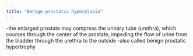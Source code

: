```yaml
---
title: "Benign prostatic hyperplasia"
---
```

-the enlarged prostate may compress the urinary tube (urethra), which courses through the center of the prostate, impeding the flow of urine from the bladder through the urethra to the outside
-also called benign prostatic hypertrophy

